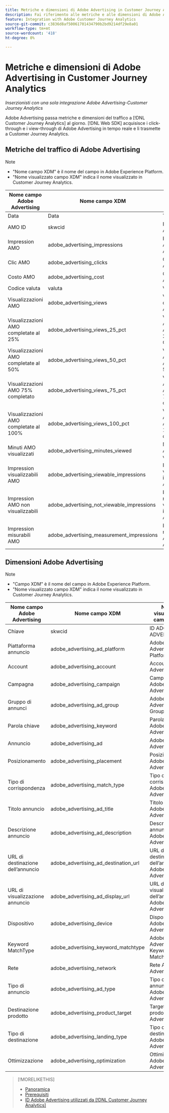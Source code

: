```yaml
---
title: Metriche e dimensioni di Adobe Advertising in Customer Journey Analytics
description: Fai riferimento alle metriche e alle dimensioni di Adobe Advertising disponibili in Customer Journey Analytics.
feature: Integration with Adobe Customer Journey Analytics
source-git-commit: c3836d8af50061701434790b2bd9214df29e8a01
workflow-type: tm+mt
source-wordcount: '418'
ht-degree: 0%

---
```


# Metriche e dimensioni di Adobe Advertising in Customer Journey Analytics

*Inserzionisti con una sola integrazione Adobe Advertising-Customer Journey Analytics*

Adobe Advertising passa metriche e dimensioni del traffico a [!DNL Customer Journey Analytics] al giorno. [!DNL Web SDK] acquisisce i click-through e i view-through di Adobe Advertising in tempo reale e li trasmette a Customer Journey Analytics.

## Metriche del traffico di Adobe Advertising

<!-- Verify column names -->

>[!NOTE]
>
>* &quot;Nome campo XDM&quot; è il nome del campo in Adobe Experience Platform.
>* &quot;Nome visualizzato campo XDM&quot; indica il nome visualizzato in Customer Journey Analytics.

| Nome campo Adobe Advertising | Nome campo XDM | Nome visualizzato campo XDM | Source |
|------------------------------|----------------|------------------------|--------|
| Data | Data | Tutti | |
| AMO ID | skwcid | ID ADOBE ADVERTISING | Tutti |
| Impression AMO | adobe_advertising_impressions | Impression di Adobe Advertising | Tutti |
| Clic AMO | adobe_advertising_clicks | Clic su Adobe Advertising | Tutti |
| Costo AMO | adobe_advertising_cost | Costo Adobe Advertising | Tutti |
| Codice valuta | valuta | Valuta | Tutti |
| Visualizzazioni AMO | adobe_advertising_views | Visualizzazioni di Adobe Advertising | Ad Cloud DSP |
| Visualizzazioni AMO completate al 25% | adobe_advertising_views_25_pct | Visualizzazioni Adobe Advertising 25% Complete | Ad Cloud DSP |
| Visualizzazioni AMO completate al 50% | adobe_advertising_views_50_pct | Visualizzazioni Adobe Advertising 50% complete | Ad Cloud DSP |
| Visualizzazioni AMO 75% completato | adobe_advertising_views_75_pct | Visualizzazioni Adobe Advertising 75% completato | Ad Cloud DSP |
| Visualizzazioni AMO completate al 100% | adobe_advertising_views_100_pct | Visualizzazioni Adobe Advertising 100% complete | Ad Cloud DSP |
| Minuti AMO visualizzati | adobe_advertising_minutes_viewed | Minuti Adobe Advertising visualizzati | Ad Cloud DSP |
| Impression visualizzabili AMO | adobe_advertising_viewable_impressions | Impression visualizzabili in Adobe Advertising | Ad Cloud DSP |
| Impression AMO non visualizzabili | adobe_advertising_not_viewable_impressions | Impression non visualizzabili in Adobe Advertising | Ad Cloud DSP |
| Impression misurabili AMO | adobe_advertising_measurement_impressions | Impression misurabili di Adobe Advertising | Ad Cloud DSP |

<!--
| Adobe Advertising Landing Page Views | adobe_advertising_landing_page_views | Adobe Advertising Landing Page Views | Meta Only |
| Adobe Advertising App Events | adobe_advertising_app_events | Adobe Advertising App Events | Meta Only |
| Adobe Advertising Engagements | adobe_advertising_engagements | Adobe Advertising Engagements | Meta Only |
| Adobe Advertising Ad Platform Conversions | adobe_advertising_ad_platform_conversions | Adobe Advertising Ad Platform Conversions | Meta Only |
| Adobe Advertising App Installs | adobe_advertising_app_installs | Adobe Advertising App Installs | Meta Only |
| Adobe Advertising Ad Platform Conversion Value | adobe_advertising_ad_platform_conversion_value | Adobe Advertising Ad Platform Conversion Value | Meta Only |
| Adobe Advertising Ad Platform Leads | adobe_advertising_ad_platform_leads | Adobe Advertising Ad Platform Leads | Meta Only |
| Adobe Advertising Page Like | adobe_advertising_page_like | Adobe Advertising Page Like | Meta Only |
| Adobe Advertising Phone Calls | adobe_advertising_phone_calls | Adobe Advertising Phone Calls | Meta Only |
| Adobe Advertising Messages | adobe_advertising_messages | Adobe Advertising Messages | Meta Only |
-->

## Dimensioni Adobe Advertising

>[!NOTE]
>
>* &quot;Campo XDM&quot; è il nome del campo in Adobe Experience Platform.
>* &quot;Nome visualizzato campo XDM&quot; indica il nome visualizzato in Customer Journey Analytics.

| Nome campo Adobe Advertising | Nome campo XDM | Nome visualizzato campo XDM | Source |
|------------------------------|----------------|------------------------|--------|
| Chiave | skwcid | ID ADOBE ADVERTISING |
| Piattaforma annuncio | adobe_advertising_ad_platform | Adobe Advertising Ad Platform |
| Account | adobe_advertising_account | Account Adobe Advertising |
| Campagna | adobe_advertising_campaign | Campagna Adobe Advertising |
| Gruppo di annunci | adobe_advertising_ad_group | Adobe Advertising Ad Group |
| Parola chiave | adobe_advertising_keyword | Parola chiave Adobe Advertising |
| Annuncio | adobe_advertising_ad | Adobe Advertising Ad |
| Posizionamento | adobe_advertising_placement | Posizionamento Adobe Advertising |
| Tipo di corrispondenza | adobe_advertising_match_type | Tipo di corrispondenza Adobe Advertising |
| Titolo annuncio | adobe_advertising_ad_title | Titolo annuncio Adobe Advertising |
| Descrizione annuncio | adobe_advertising_ad_description | Descrizione annuncio Adobe Advertising |
| URL di destinazione dell’annuncio | adobe_advertising_ad_destination_url | URL di destinazione dell’annuncio Adobe Advertising |
| URL di visualizzazione annuncio | adobe_advertising_ad_display_url | URL di visualizzazione dell’annuncio Adobe Advertising |
| Dispositivo | adobe_advertising_device | Dispositivo Adobe Advertising |
| Keyword MatchType | adobe_advertising_keyword_matchtype | Adobe Advertising Keyword MatchType |
| Rete | adobe_advertising_network | Rete Adobe Advertising |
| Tipo di annuncio | adobe_advertising_ad_type | Tipo di annuncio Adobe Advertising |
| Destinazione prodotto | adobe_advertising_product_target | Target di prodotto Adobe Advertising |
| Tipo di destinazione | adobe_advertising_landing_type | Tipo di destinazione Adobe Advertising |
| Ottimizzazione | adobe_advertising_optimization | Ottimizzazione Adobe Advertising |

>[!MORELIKETHIS]
>
>* [Panoramica](overview.md)
>* [Prerequisiti](prerequisites.md)
>* [ID Adobe Advertising utilizzati da [!DNL Customer Journey Analytics]](ids.md)
